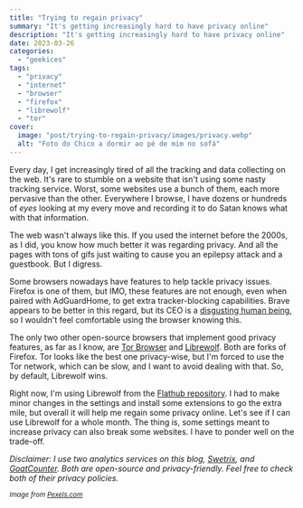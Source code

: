 ```yaml
---
title: "Trying to regain privacy"
summary: "It's getting increasingly hard to have privacy online"
description: "It's getting increasingly hard to have privacy online"
date: 2023-03-26
categories:
  - "geekices"
tags:
  - "privacy"
  - "internet"
  - "browser"
  - "firefox"
  - "librewolf"
  - "tor"
cover:
  image: "post/trying-to-regain-privacy/images/privacy.webp"
  alt: "Foto do Chico a dormir ao pé de mim no sofá"
---
```


Every day, I get increasingly tired of all the tracking and data collecting on the web. It's rare to stumble on a website that isn't using some nasty tracking service. Worst, some websites use a bunch of them, each more pervasive than the other. Everywhere I browse, I have dozens or hundreds of _eyes_ looking at my every move and recording it to do Satan knows what with that information.

The web wasn't always like this. If you used the internet before the 2000s, as I did, you know how much better it was regarding privacy. And all the pages with tons of gifs just waiting to cause you an epilepsy attack and a guestbook. But I digress.

Some browsers nowadays have features to help tackle privacy issues. Firefox is one of them, but IMO, these features are not enough, even when paired with AdGuardHome, to get extra tracker-blocking capabilities. Brave appears to be better in this regard, but its CEO is a [disgusting human being](https://www.nytimes.com/2020/12/22/business/brave-brendan-eich-covid-19.html), so I wouldn't feel comfortable using the browser knowing this.

The only two other open-source browsers that implement good privacy features, as far as I know, are [Tor Browser](https://www.torproject.org/) and [Librewolf](https://librewolf.net/). Both are forks of Firefox. Tor looks like the best one privacy-wise, but I'm forced to use the Tor network, which can be slow, and I want to avoid dealing with that. So, by default, Librewolf wins.

Right now, I'm using Librewolf from the [Flathub repository](https://flathub.org/apps/details/io.gitlab.librewolf-community). I had to make minor changes in the settings and install some extensions to go the extra mile, but overall it will help me regain some privacy online. Let's see if I can use Librewolf for a whole month. The thing is, some settings meant to increase privacy can also break some websites. I have to ponder well on the trade-off.

_Disclaimer: I use two analytics services on this blog, [Swetrix](swetrix.org), and [GoatCounter](https://www.goatcounter.com/). Both are open-source and privacy-friendly. Feel free to check both of their privacy policies._

<small>_Image from [Pexels.com](https://www.pexels.com/photo/close-up-shot-of-keyboard-buttons-2882638/)_</small>
